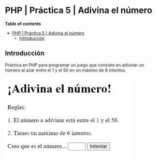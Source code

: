 # PHP | Práctica 5 | Adivina el número

**Table of contents**

- [PHP | Práctica 5 | Adivina el número](#php--práctica-5--adivina-el-número)
  - [Introducción](#introducción)

## Introducción

Práctica en PHP para programar un juego que consiste en adivinar un número al azar entre el 1 y el 50 en un máximo de 6 intentos.

![Index](./docs/index.png)
